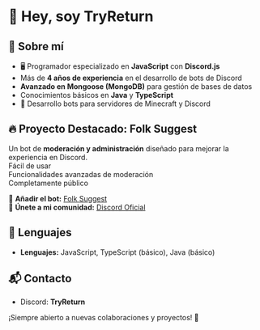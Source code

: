 # 👋 Hey, soy TryReturn

## 🚀 Sobre mí
- 🖥️ Programador especializado en **JavaScript** con **Discord.js**
- Más de **4 años de experiencia** en el desarrollo de bots de Discord
- **Avanzado en Mongoose (MongoDB)** para gestión de bases de datos
- Conocimientos básicos en **Java** y **TypeScript**
- 🔧 Desarrollo bots para servidores de Minecraft y Discord  

## 🔥 Proyecto Destacado: Folk Suggest
Un bot de **moderación y administración** diseñado para mejorar la experiencia en Discord.  
Fácil de usar  
Funcionalidades avanzadas de moderación  
Completamente público  

📌 **Añadir el bot:** [Folk Suggest](https://rebrand.ly/folkinvite)  
📌 **Únete a mi comunidad:** [Discord Oficial](https://rebrand.ly/folkdiscord)  

## 📜 Lenguajes
- **Lenguajes:** JavaScript, TypeScript (básico), Java (básico)

## 📬 Contacto
- Discord: **TryReturn**

¡Siempre abierto a nuevas colaboraciones y proyectos! 🚀
